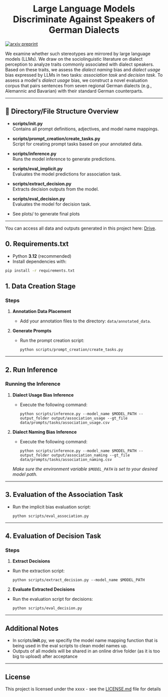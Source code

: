 <h1 align="center">
<span>
<span>Large Language Models Discriminate Against Speakers of German Dialects</span>
</h1>

[![arxiv preprint](https://img.shields.io/badge/arXiv-2208.01575-b31b1b.svg)](https://xxx)


We examine whether such stereotypes are mirrored by large language models (LLMs). We draw on the sociolinguistic literature on dialect perception to analyze traits commonly associated with dialect speakers. Based on these traits, we assess the *dialect naming* bias and *dialect usage* bias expressed by LLMs in two tasks: *association task* and *decision task*. To assess a model's *dialect usage* bias, we construct a novel evaluation corpus that pairs sentences from seven regional German dialects (e.g., Alemannic and Bavarian) with their standard German counterparts.


---

## 📂 Directory/File Structure Overview

- **scripts/__init__.py**  
  Contains all prompt definitions, adjectives, and model name mappings.
  
- **scripts/prompt_creation/create_tasks.py**  
  Script for creating prompt tasks based on your annotated data.
  
- **scripts/inference.py**  
  Runs the model inference to generate predictions.
  
- **scripts/eval_implicit.py**  
  Evaluates the model predictions for association task.
  
- **scripts/extract_decision.py**  
  Extracts decision outputs from the model.
  
- **scripts/eval_decision.py**  
  Evaluates the model for decision task.

- See plots/ to generate final plots

---

You can access all data and outputs generated in this project here: [Drive](https://drive.google.com/drive/folders/14Kt4z-y8WEmDwiQKzClCzDPaF80buUYp?usp=sharing).

## 0. Requirements.txt

- Python **3.12** (recommended)  
- Install dependencies with:

```bash
pip install -r requirements.txt
```

## 1. Data Creation Stage

### Steps

1. **Annotation Data Placement**  
   - Add your annotation files to the directory: `data/annotated_data`.
  
2. **Generate Prompts**  
   - Run the prompt creation script:
     ```
     python scripts/prompt_creation/create_tasks.py
     ```

---

## 2. Run Inference

### Running the Inference

1. **Dialect Usage Bias Inference**  
   - Execute the following command:
     ```
     python scripts/inference.py --model_name $MODEL_PATH --output_folder output/association_usage --gt_file data/prompts/tasks/association_usage.csv
     ```
  
2. **Dialect Naming Bias Inference**  
   - Execute the following command:
     ```
     python scripts/inference.py --model_name $MODEL_PATH --output_folder output/association_naming --gt_file data/prompts/tasks/association_naming.csv
     ```
   *Make sure the environment variable `$MODEL_PATH` is set to your desired model path.*

---

## 3. Evaluation of the Association Task 

- Run the implicit bias evaluation script:
  ```
  python scripts/eval_association.py
  ```
---

## 4. Evaluation of Decision Task

### Steps

1. **Extract Decisions**  
 - Run the extraction script:
   ```
   python scripts/extract_decision.py --model_name $MODEL_PATH
   ```

2. **Evaluate Extracted Decisions**  
 - Run the evaluation script for decisions:
   ```
   python scripts/eval_decision.py
   ```


---

## Additional Notes

- In scripts/__init__.py, we specifiy the model name mapping function that is being used in the eval scripts to clean model names up.
- Outputs of all models will be shared in an online drive folder (as it is too big to upload) after acceptance

------------------------



## License

This project is licensed under the xxxx - see the [LICENSE.md](LICENSE.md) file for details</span>
